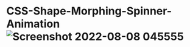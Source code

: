 # CSS-Shape-Morphing-Spinner-Animation![Screenshot 2022-08-08 045555](https://user-images.githubusercontent.com/97597920/183315201-8c2a076a-0e50-4da3-9e03-17906086b919.jpg)
